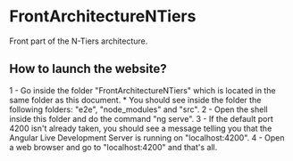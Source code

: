 # FrontArchitectureNTiers
Front part of the N-Tiers architecture.

## How to launch the website?
1 - Go inside the folder "FrontArchitectureNTiers" which is located in the same folder as this document.
	* You should see inside the folder the following folders: "e2e", "node_modules" and "src".
2 - Open the shell inside this folder and do the command "ng serve".
3 - If the default port 4200 isn't already taken, you should see a message telling you that the Angular Live Development Server is running on "localhost:4200".
4 - Open a web browser and go to "localhost:4200" and that's all.
